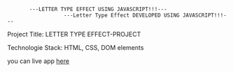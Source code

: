            ---LETTER TYPE EFFECT USING JAVASCRIPT!!!---
                      ---Letter Type Effect DEVELOPED USING JAVASCRIPT!!!---
Project Title: LETTER TYPE EFFECT-PROJECT

Technologie Stack: HTML, CSS, DOM elements

you can live app [here]()
